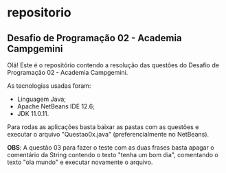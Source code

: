 # repositorio
## Desafio de Programação 02 - Academia Campgemini

Olá!
Este é o repositório contendo a resolução das questões do Desafio de Programação 02 - Academia Campgemini.

As tecnologias usadas foram:
* Linguagem Java;
* Apache NetBeans IDE 12.6;
* JDK 11.0.11.

Para rodas as aplicações basta baixar as pastas com as questões e executar o arquivo "Questao0x.java" (preferencialmente no NetBeans).

**OBS**: A questão 03 para fazer o teste com as duas frases basta apagar o comentário da String contendo o texto "tenha um bom dia", comentando o texto "ola mundo" e executar novamente o arquivo.
